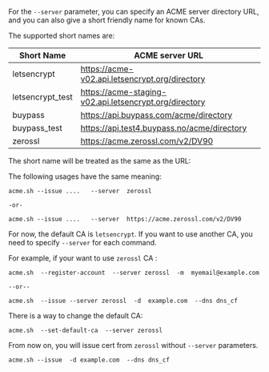 For the `--server` parameter, you can specify an ACME server directory URL,  and you can also give a short friendly name for known CAs.

The supported short names are:

|    Short Name      |       ACME server URL |
|--------------------|    -------------------|
| letsencrypt       |  https://acme-v02.api.letsencrypt.org/directory |
| letsencrypt_test   | https://acme-staging-v02.api.letsencrypt.org/directory |
| buypass  | https://api.buypass.com/acme/directory  | 
| buypass_test |  https://api.test4.buypass.no/acme/directory |
| zerossl | https://acme.zerossl.com/v2/DV90  |


The short name will be treated as the same as the URL:

The following usages have the same meaning:

```
acme.sh --issue ....   --server  zerossl

-or-

acme.sh --issue ....   --server  https://acme.zerossl.com/v2/DV90
```


For now, the default CA is `letsencrypt`.   If you want to use another CA, you need to specify `--server` for each command.

For example, if your want to use `zerossl` CA :

```
acme.sh  --register-account  --server zerossl  -m  myemail@example.com

--or--

acme.sh  --issue --server zerossl  -d  example.com  --dns dns_cf

```

There is a way to change the default CA:

```
acme.sh  --set-default-ca  --server zerossl
```

From now on,  you will issue cert from `zerossl` without `--server` parameters.

```
acme.sh --issue  -d example.com  --dns dns_cf
```



